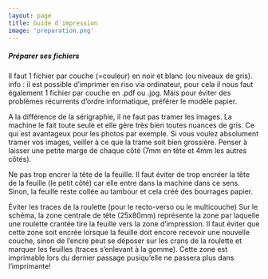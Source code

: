 ```yaml
---
layout: page
title: Guide d'impression
image: 'preparation.png'
---
```


##### Préparer ses fichiers
Il faut 1 fichier par couche (=couleur) en noir et blanc (ou niveaux de gris).
info : il est possible d’imprimer en riso via ordinateur, pour cela il nous faut également 1 fichier par couche 
en .pdf ou .jpg. Mais pour éviter des problèmes récurrents d’ordre informatique, préférer le modèle papier.


A la différence de la sérigraphie, il ne faut pas tramer les images. La machine le fait toute seule et elle gère très bien toutes nuances de gris. Ce qui est avantageux pour les photos par exemple. Si vous voulez absolument tramer vos images, veiller à ce que la trame soit bien grossière.
Penser à laisser une petite marge de chaque côté (7mm en tête et 4mm les autres côtés).


Ne pas trop encrer la tête de la feuille.
Il faut éviter de trop encréer la tête de la feuille (le petit côté) car elle entre dans la machine dans ce sens. 
Sinon, la feuille reste collée au tambour et cela créé des bourrages papier.

Éviter les traces de la roulette (pour le recto-verso ou le multicouche)
Sur le schéma, la zone centrale de tête (25x80mm) représente la zone par laquelle une roulette crantée tire la feuille vers la zone d’impression. Il faut éviter que cette zone soit encrée lorsque la feuille doit encore recevoir une nouvelle couche, sinon de l’encre peut se déposer sur les crans de la roulette et marquer les feuilles (traces s’enlevant à la gomme). Cette zone est imprimable lors du dernier passage pusiqu’elle ne passera plus dans l’imprimante!